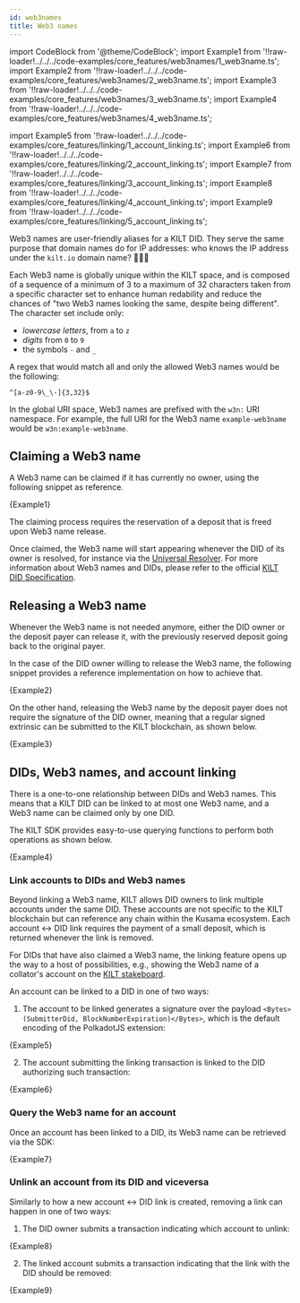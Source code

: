 ```yaml
---
id: web3names
title: Web3 names
---
```

import CodeBlock from '@theme/CodeBlock';
import Example1 from '!!raw-loader!../../../code-examples/core_features/web3names/1_web3name.ts';
import Example2 from '!!raw-loader!../../../code-examples/core_features/web3names/2_web3name.ts';
import Example3 from '!!raw-loader!../../../code-examples/core_features/web3names/3_web3name.ts';
import Example4 from '!!raw-loader!../../../code-examples/core_features/web3names/4_web3name.ts';

import Example5 from '!!raw-loader!../../../code-examples/core_features/linking/1_account_linking.ts';
import Example6 from '!!raw-loader!../../../code-examples/core_features/linking/2_account_linking.ts';
import Example7 from '!!raw-loader!../../../code-examples/core_features/linking/3_account_linking.ts';
import Example8 from '!!raw-loader!../../../code-examples/core_features/linking/4_account_linking.ts';
import Example9 from '!!raw-loader!../../../code-examples/core_features/linking/5_account_linking.ts';

Web3 names are user-friendly aliases for a KILT DID.
They serve the same purpose that domain names do for IP addresses: who knows the IP address under the `kilt.io` domain name? 🤷🏽‍♀️

Each Web3 name is globally unique within the KILT space, and is composed of a sequence of a minimum of 3 to a maximum of 32 characters taken from a specific character set to enhance human redability and reduce the chances of "two Web3 names looking the same, despite being different".
The character set include only:
- *lowercase letters*, from `a` to `z`
- *digits* from `0` to `9`
- the symbols `-` and `_`

A regex that would match all and only the allowed Web3 names would be the following:

```
^[a-z0-9\_\-]{3,32}$
```

In the global URI space, Web3 names are prefixed with the `w3n:` URI namespace. 
For example, the full URI for the Web3 name `example-web3name` would be `w3n:example-web3name`.

## Claiming a Web3 name

A Web3 name can be claimed if it has currently no owner, using the following snippet as reference.

<CodeBlock className="language-js">
  {Example1}
</CodeBlock>

The claiming process requires the reservation of a deposit that is freed upon Web3 name release.

Once claimed, the Web3 name will start appearing whenever the DID of its owner is resolved, for instance via the [Universal Resolver](https://dev.uniresolver.io/#did:kilt:4pZGzLSybfMsxB1DcpFNYmnqFv5QihbFb1zuSuuATqjRQv2g). For more information about Web3 names and DIDs, please refer to the official [KILT DID Specification](https://github.com/KILTprotocol/kilt-did-driver/blob/master/docs/did-spec/spec.md).

## Releasing a Web3 name

Whenever the Web3 name is not needed anymore, either the DID owner or the deposit payer can release it, with the previously reserved deposit going back to the original payer.

In the case of the DID owner willing to release the Web3 name, the following snippet provides a reference implementation on how to achieve that.

<CodeBlock className="language-js">
  {Example2}
</CodeBlock>

On the other hand, releasing the Web3 name by the deposit payer does not require the signature of the DID owner, meaning that a regular signed extrinsic can be submitted to the KILT blockchain, as shown below.

<CodeBlock className="language-js">
  {Example3}
</CodeBlock>

## DIDs, Web3 names, and account linking

There is a one-to-one relationship between DIDs and Web3 names.
This means that a KILT DID can be linked to at most one Web3 name, and a Web3 name can be claimed only by one DID.

The KILT SDK provides easy-to-use querying functions to perform both operations as shown below.

<CodeBlock className="language-js">
  {Example4}
</CodeBlock>

### Link accounts to DIDs and Web3 names

Beyond linking a Web3 name, KILT allows DID owners to link multiple accounts under the same DID.
These accounts are not specific to the KILT blockchain but can reference any chain within the Kusama ecosystem.
Each account <-> DID link requires the payment of a small deposit, which is returned whenever the link is removed.

For DIDs that have also claimed a Web3 name, the linking feature opens up the way to a host of possibilities, e.g., showing the Web3 name of a collator's account on the [KILT stakeboard](https://stakeboard.kilt.io/).

An account can be linked to a DID in one of two ways:

1. The account to be linked generates a signature over the payload `<Bytes>(SubmitterDid, BlockNumberExpiration)</Bytes>`, which is the default encoding of the PolkadotJS extension:

<CodeBlock className="language-js">
  {Example5}
</CodeBlock>

2. The account submitting the linking transaction is linked to the DID authorizing such transaction:

<CodeBlock className="language-js">
  {Example6}
</CodeBlock>

### Query the Web3 name for an account

Once an account has been linked to a DID, its Web3 name can be retrieved via the SDK:

<CodeBlock className="language-js">
  {Example7}
</CodeBlock>

### Unlink an account from its DID and viceversa

Similarly to how a new account <-> DID link is created, removing a link can happen in one of two ways:

1. The DID owner submits a transaction indicating which account to unlink:

<CodeBlock className="language-js">
  {Example8}
</CodeBlock>

2. The linked account submits a transaction indicating that the link with the DID should be removed:

<CodeBlock className="language-js">
  {Example9}
</CodeBlock>